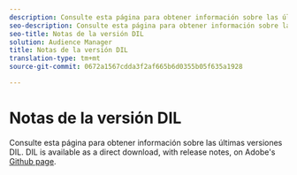 ```yaml
---
description: Consulte esta página para obtener información sobre las últimas versiones DIL
seo-description: Consulte esta página para obtener información sobre las últimas versiones DIL
seo-title: Notas de la versión DIL
solution: Audience Manager
title: Notas de la versión DIL
translation-type: tm+mt
source-git-commit: 0672a1567cdda3f2af665b6d0355b05f635a1928

---
```



# Notas de la versión DIL

Consulte esta página para obtener información sobre las últimas versiones DIL. DIL is available as a direct download, with release notes, on Adobe&#39;s [Github page](https://github.com/Adobe-Marketing-Cloud/dil/releases).


